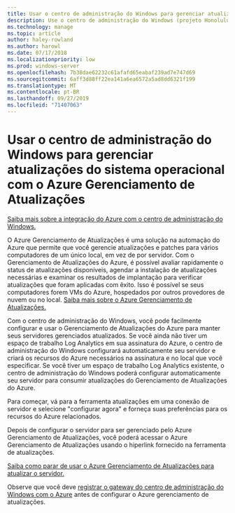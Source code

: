 ```yaml
---
title: Usar o centro de administração do Windows para gerenciar atualizações do sistema operacional com o Azure Gerenciamento de Atualizações
description: Use o centro de administração do Windows (projeto Honolulu) para configurar o Azure Gerenciamento de Atualizações para gerenciar atualizações do sistema operacional.
ms.technology: manage
ms.topic: article
author: haley-rowland
ms.author: harowl
ms.date: 07/17/2018
ms.localizationpriority: low
ms.prod: windows-server
ms.openlocfilehash: 7b38dae62232c61afafd65eabaf239ad7e747d69
ms.sourcegitcommit: 6aff3d88ff22ea141a6ea6572a5ad8dd6321f199
ms.translationtype: MT
ms.contentlocale: pt-BR
ms.lasthandoff: 09/27/2019
ms.locfileid: "71407063"
---
```

# <a name="use-windows-admin-center-to-manage-operating-system-updates-with-azure-update-management"></a>Usar o centro de administração do Windows para gerenciar atualizações do sistema operacional com o Azure Gerenciamento de Atualizações

[Saiba mais sobre a integração do Azure com o centro de administração do Windows.](../plan/azure-integration-options.md)

O Azure Gerenciamento de Atualizações é uma solução na automação do Azure que permite que você gerencie atualizações e patches para vários computadores de um único local, em vez de por servidor. Com o Gerenciamento de Atualizações do Azure, é possível avaliar rapidamente o status de atualizações disponíveis, agendar a instalação de atualizações necessárias e examinar os resultados de implantação para verificar atualizações que foram aplicadas com êxito. Isso é possível se seus computadores forem VMs do Azure, hospedados por outros provedores de nuvem ou no local. [Saiba mais sobre o Azure Gerenciamento de Atualizações.](https://docs.microsoft.com/azure/automation/automation-update-management)

Com o centro de administração do Windows, você pode facilmente configurar e usar o Gerenciamento de Atualizações do Azure para manter seus servidores gerenciados atualizados. Se você ainda não tiver um espaço de trabalho Log Analytics em sua assinatura do Azure, o centro de administração do Windows configurará automaticamente seu servidor e criará os recursos do Azure necessários na assinatura e no local que você especificar. Se você tiver um espaço de trabalho Log Analytics existente, o centro de administração do Windows poderá configurar automaticamente seu servidor para consumir atualizações do Gerenciamento de Atualizações do Azure.  

Para começar, vá para a ferramenta atualizações em uma conexão de servidor e selecione "configurar agora" e forneça suas preferências para os recursos do Azure relacionados. 

Depois de configurar o servidor para ser gerenciado pelo Azure Gerenciamento de Atualizações, você poderá acessar o Azure Gerenciamento de Atualizações usando o hiperlink fornecido na ferramenta de atualizações. 

[Saiba como parar de usar o Azure Gerenciamento de Atualizações para atualizar o servidor.](azure-monitor.md#disabling-monitoring)

Observe que você deve [registrar o gateway do centro de administração do Windows com o Azure](../configure/azure-integration.md) antes de configurar o Azure gerenciamento de atualizações.

